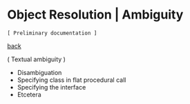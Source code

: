 ﻿Object Resolution | Ambiguity
=============================

`[ Preliminary documentation ]`

[back](./)

( Textual ambiguity )

- Disambiguation
- Specifying class in flat procedural call
- Specifying the interface
- Etcetera
